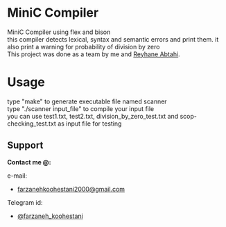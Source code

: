 # MiniC Compiler
MiniC Compiler using flex and bison  
this compiler detects lexical, syntax and semantic errors and print them. it also print a warning for probability of division by zero  
This project was done as a team by me and [Reyhane Abtahi](https://github.com/ReyhaneAbtahi).
# Usage
type "make" to generate executable file named scanner    
type "./scanner input_file" to compile your input file  
you can use test1.txt, test2.txt, division_by_zero_test.txt and scop-checking_test.txt as input file for testing  

## Support

**Contact me @:**

e-mail:

* farzanehkoohestani2000@gmail.com

Telegram id:

* [@farzaneh_koohestani](https://t.me/farzaneh_koohestani)

<!--
## License
[MIT](https://github.com/farkoo/CNN-Fashion_MNIST/blob/master/LICENSE)
&#0169; 
[Farzaneh Koohestani](https://github.com/farkoo)
